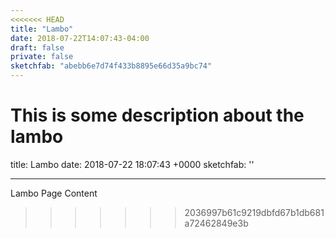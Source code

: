 ```yaml
---
<<<<<<< HEAD
title: "Lambo"
date: 2018-07-22T14:07:43-04:00
draft: false
private: false
sketchfab: "abebb6e7d74f433b8895e66d35a9bc74"
---
```


This is some description about the lambo
=======
title: Lambo
date: 2018-07-22 18:07:43 +0000
sketchfab: ''

---
Lambo Page Content
>>>>>>> 2036997b61c9219dbfd67b1db681a72462849e3b
